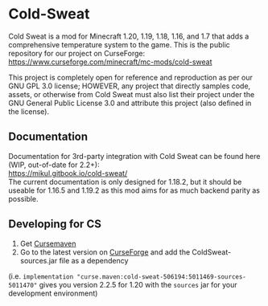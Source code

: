 # Cold-Sweat
Cold Sweat is a mod for Minecraft 1.20, 1.19, 1.18, 1.16, and 1.7 that adds a comprehensive temperature system to the game. This is the public repository for our project on CurseForge:  
https://www.curseforge.com/minecraft/mc-mods/cold-sweat  
  
This project is completely open for reference and reproduction as per our GNU GPL 3.0 license; HOWEVER, any project that directly samples code, assets, or otherwise from Cold Sweat must also list their project under the GNU General Public License 3.0 and attribute this project (also defined in the license).

## Documentation
Documentation for 3rd-party integration with Cold Sweat can be found here (WIP, out-of-date for 2.2+):  
https://mikul.gitbook.io/cold-sweat/  
The current documentation is only designed for 1.18.2, but it should be useable for 1.16.5 and 1.19.2 as this mod aims for as much backend parity as possible.

## Developing for CS
1. Get [Cursemaven](https://www.cursemaven.com/)
2. Go to the latest version on [CurseForge](https://legacy.curseforge.com/minecraft/mc-mods/cold-sweat/files) and add the ColdSweat-sources.jar file as a dependency

(i.e. `implementation "curse.maven:cold-sweat-506194:5011469-sources-5011470"` gives you version 2.2.5 for 1.20 with the `sources` jar for your development environment)
